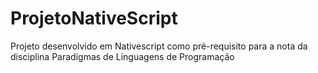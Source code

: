 # ProjetoNativeScript
Projeto desenvolvido em Nativescript como pré-requisito para a nota da disciplina Paradigmas de Linguagens de Programação

